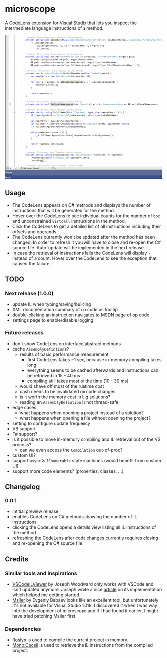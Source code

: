# microscope

A CodeLens extension for Visual Studio that lets you inspect the intermediate language instructions of a method.

![Usage example](img/usage.gif "Usage example")

## Usage

- The CodeLens appears on C# methods and displays the number of instructions that will be generated for the method.
- Hover over the CodeLens to see individual counts for the number of `box` and unconstrained `virtcall` instructions in the method.
- Click the CodeLens to get a detailed list of all instructions including their offsets and operands.
- The CodeLens currently won't be updated after the method has been changed. In order to refresh it you will have to close and re-open the C# source file. Auto-update will be implemented in the next release.
- In case the retrieval of instructions fails the CodeLens will display `-` instead of a count. Hover over the CodeLens to see the exception that caused the failure.

## TODO

### Next release (1.0.0)

* update IL when typing/saving/building
* XML documentation summary of op code as tooltip
* double-clicking an instruction navigates to MSDN page of op code
* settings page to enable/disable logging

### Future releases

* don't show CodeLens on interface/abstract methods
* cache `AssemblyDefintion`s?
    * results of basic performance measurement:
        * first CodeLens takes ~1 sec, because in-memory compiling takes long
        * everything seems to be cached afterwards and instructions can be retrieved in 15 - 40 ms
        * compiling still takes most of the time (10 - 30 ms)
    * would shave off most of the runtime cost
    * cash needs to be invalidated on code changes
    * is it worth the memory cost in big solutions?
    * reading an `AssemblyDefintion` is not thread-safe
* edge cases:
    * what happens when opening a project instead of a solution?
    * what happens when opening a file without opening the project?
* setting to configure update frequency
* VB support
* F# support?
* is it possible to move in-memory compiling and IL retrieval out of the VS process?
    * can we even access the `Compilation` out-of-proc?
* custom UI?
* support `async` & `IEnumerable` state machines (would benefit from custom UI)
* support more code elements? (properties, classes, ...)

## Changelog

### 0.0.1

- intitial preview release
- enables CodeLens on C# methods showing the number of IL instructions
- clicking the CodeLens opens a details view listing all IL instructions of the method
- refreshing the CodeLens after code changes currently requires closing and re-opening the C# source file

## Credits

### Similar tools and inspirations

* [VSCodeILViewer](https://github.com/JosephWoodward/VSCodeILViewer) by Joseph Woodward only works with VSCode and isn't updated anymore. Joseph wrote a nice [article](https://josephwoodward.co.uk/2017/01/c-sharp-il-viewer-vs-code-using-roslyn) on its implementation which helped me getting started.
* [Msiler](https://marketplace.visualstudio.com/items?itemName=segrived.msiler2017) by Evgeniy Babaev looks like an excellent tool, but unfortunately it's not available for Visual Studio 2019. I discovered it when I was way into the development of microscope and if I had found it earlier, I might have tried patching Msiler first.

### Dependencies

* [Roslyn](https://github.com/dotnet/roslyn) is used to compile the current project in memory.
* [Mono.Ceceil](https://github.com/jbevain/cecil) is used to retrieve the IL instructions from the compiled project.
